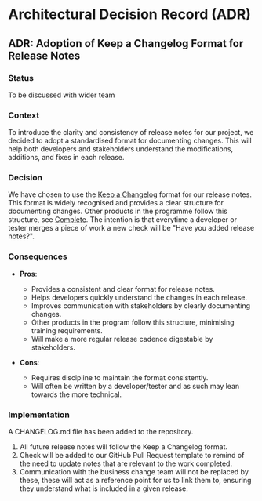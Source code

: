 # Architectural Decision Record (ADR)

## ADR: Adoption of Keep a Changelog Format for Release Notes

### Status

To be discussed with wider team

### Context

To introduce the clarity and consistency of release notes for our project, we decided to adopt a standardised format for documenting changes. This will help both developers and stakeholders understand the modifications, additions, and fixes in each release.

### Decision

We have chosen to use the [Keep a Changelog](https://keepachangelog.com/en/1.0.0/) format for our release notes. This format is widely recognised and provides a clear structure for documenting changes. Other products in the programme follow this structure, see [Complete](https://github.com/DFE-Digital/dfe-complete-conversions-transfers-and-changes/blob/main/CHANGELOG.md). The intention is that everytime a developer or tester merges a piece of work a new check will be "Have you added release notes?".

### Consequences

- **Pros**:
  - Provides a consistent and clear format for release notes.
  - Helps developers quickly understand the changes in each release.
  - Improves communication with stakeholders by clearly documenting changes.
  - Other products in the program follow this structure, minimising training requirements.
  - Will make a more regular release cadence digestable by stakeholders.

- **Cons**:
  - Requires discipline to maintain the format consistently.
  - Will often be written by a developer/tester and as such may lean towards the more technical.

### Implementation

A CHANGELOG.md file has been added to the repository.

1. All future release notes will follow the Keep a Changelog format.
2. Check will be added to our GitHub Pull Request template to remind of the need to update notes that are relevant to the work completed.
3. Communication with the business change team will not be replaced by these, these will act as a reference point for us to link them to, ensuring they understand what is included in a given release.
